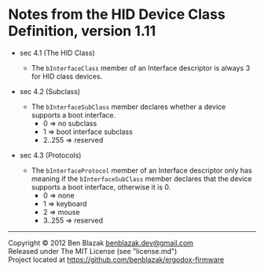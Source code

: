 # Notes from the HID Device Class Definition, version 1.11


* sec 4.1 (The HID Class)
    * The `bInterfaceClass` member of an Interface descriptor is always 3 for
      HID class devices.

* sec 4.2 (Subclass)
    * The `bInterfaceSubClass` member declares whether a device supports a boot interface.
        * 0 => no subclass
        * 1 => boot interface subclass
        * 2..255 => reserved

* sec 4.3 (Protocols)
    * The `bInterfaceProtocol` member of an Interface descriptor only has meaning if the `bInterfaceSubClass` member declares that the device supports a boot interface, otherwise it is 0.
        * 0 => none
        * 1 => keyboard
        * 2 => mouse
        * 3..255 => reserved


-------------------------------------------------------------------------------

Copyright &copy; 2012 Ben Blazak <benblazak.dev@gmail.com>  
Released under The MIT License (see "license.md")  
Project located at <https://github.com/benblazak/ergodox-firmware>

